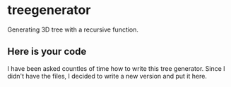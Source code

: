 # treegenerator
Generating 3D tree with a recursive function.

## Here is your code
I have been asked countles of time how to write this tree generator. Since I didn't have the files, I decided to write a new version and put it here.
